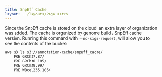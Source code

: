 ```yaml
---
title: SnpEff Cache
layout: ../layouts/Page.astro
---
```


Since the SnpEff cache is stored on the cloud, an extra layer of organization was added.
The cache is organized by genome build / SnpEff cache version.
Running this command with `--no-sign-request`, will allow you to see the contents of the bucket:

```bash
aws s3 ls s3://annotation-cache/snpeff_cache/
    PRE GRCh37.87/
    PRE GRCh38.105/
    PRE GRCm38.99/
    PRE WBcel235.105/
```
